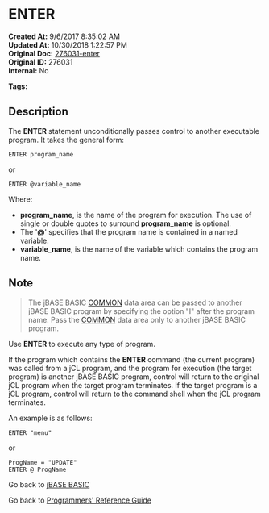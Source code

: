 # ENTER

**Created At:** 9/6/2017 8:35:02 AM  
**Updated At:** 10/30/2018 1:22:57 PM  
**Original Doc:** [276031-enter](https://docs.jbase.com/36868-jbase-basic/276031-enter)  
**Original ID:** 276031  
**Internal:** No  

**Tags:**
<badge text='program execution' vertical='middle' />

## Description

The **ENTER** statement unconditionally passes control to another executable program. It takes the general form:

```
ENTER program_name
```

or

```
ENTER @variable_name
```

Where:

- **program\_name**, is the name of the program for execution. The use of single or double quotes to surround **program\_name** is optional.
- The '**@**' specifies that the program name is contained in a named variable.
- **variable\_name**, is the name of the variable which contains the program name.

## Note

> The jBASE BASIC [COMMON](./../common) data area can be passed to another jBASE BASIC program by specifying the option "I" after the program name. Pass the [COMMON](./../common) data area only to another jBASE BASIC program.

Use **ENTER** to execute any type of program.

If the program which contains the **ENTER** command (the current program) was called from a jCL program, and the program for execution (the target program) is another jBASE BASIC program, control will return to the original jCL program when the target program terminates. If the target program is a jCL program, control will return to the command shell when the jCL program terminates.

An example is as follows:

```
ENTER "menu"
```

or

```
ProgName = "UPDATE"
ENTER @ ProgName
```

Go back to [jBASE BASIC](./../README.md)

Go back to [Programmers' Reference Guide](./../../reference-guides/jbc/README.md)
